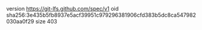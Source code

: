 version https://git-lfs.github.com/spec/v1
oid sha256:3e435b5fb8937e5acf39951c979296381906cfd383b5dc8ca547982030aa0f29
size 403
